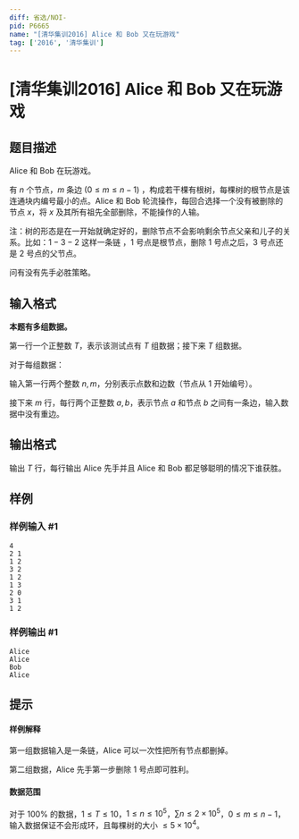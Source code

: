 ```yaml
---
diff: 省选/NOI-
pid: P6665
name: "[清华集训2016] Alice 和 Bob 又在玩游戏"
tag: ['2016', '清华集训']
---
```

# [清华集训2016] Alice 和 Bob 又在玩游戏
## 题目描述

Alice 和 Bob 在玩游戏。

有 $n$ 个节点，$m$ 条边 $(0\le m\le n-1)$ ，构成若干棵有根树，每棵树的根节点是该连通块内编号最小的点。Alice 和 Bob 轮流操作，每回合选择一个没有被删除的节点 $x$，将 $x$ 及其所有祖先全部删除，不能操作的人输。

注：树的形态是在一开始就确定好的，删除节点不会影响剩余节点父亲和儿子的关系。比如：$1-3-2$ 这样一条链
，$1$ 号点是根节点，删除 $1$ 号点之后，$3$ 号点还是 $2$ 号点的父节点。

问有没有先手必胜策略。
## 输入格式

**本题有多组数据。**

第一行一个正整数 $T$，表示该测试点有 $T$ 组数据；接下来 $T$ 组数据。

对于每组数据：

输入第一行两个整数 $n, m$，分别表示点数和边数（节点从 $1$ 开始编号）。

接下来 $m$ 行，每行两个正整数 $a, b$，表示节点 $a$ 和节点 $b$ 之间有一条边，输入数据中没有重边。
## 输出格式

输出 $T$ 行，每行输出 Alice 先手并且 Alice 和 Bob 都足够聪明的情况下谁获胜。
## 样例

### 样例输入 #1
```
4
2 1
1 2
3 2
1 2
1 3
2 0
3 1
1 2
```
### 样例输出 #1
```
Alice
Alice
Bob
Alice

```
## 提示

#### 样例解释

第一组数据输入是一条链，Alice 可以一次性把所有节点都删掉。

第二组数据，Alice 先手第一步删除 $1$ 号点即可胜利。

#### 数据范围

对于 $100\%$ 的数据，$1≤T≤10$，$1≤n≤10^5$，$∑n≤2×10^5$，$0≤m≤n−1$，输入数据保证不会形成环，且每棵树的大小 $≤5×10^4$。

